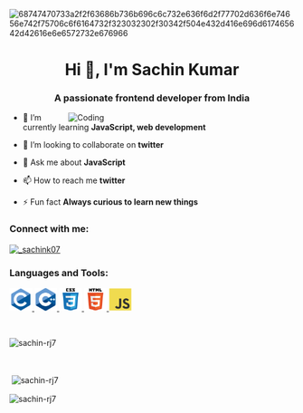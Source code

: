 ![68747470733a2f2f63686b736b696c6c732e636f6d2f77702d636f6e74656e742f75706c6f6164732f323032302f30342f504e432d416e696d617465642d42616e6e6572732e676966](https://user-images.githubusercontent.com/110657130/183123125-89eb4964-f74c-4810-bbc7-0a05c644abc5.gif)
<h1 align="center">Hi 👋, I'm Sachin Kumar</h1>
<h3 align="center">A passionate frontend developer from India</h3>
<img src="https://cdn.dribbble.com/users/1162077/screenshots/3848914/programmer.gif" align="right" alt="Coding" width="400" ) >


- 🌱 I’m currently learning **JavaScript, web development**

- 👯 I’m looking to collaborate on **twitter**

- 💬 Ask me about **JavaScript**

- 📫 How to reach me **twitter**

- ⚡ Fun fact **Always curious to learn new things**

<h3 align="left">Connect with me:</h3>
<p align="left">
<a href="https://twitter.com/_sachink07" target="blank"><img align="center" src="https://raw.githubusercontent.com/rahuldkjain/github-profile-readme-generator/master/src/images/icons/Social/twitter.svg" alt="_sachink07" height="30" width="40" /></a>
</p>

<h3 align="left">Languages and Tools:</h3>
<p align="left"> <a href="https://www.cprogramming.com/" target="_blank" rel="noreferrer"> <img src="https://raw.githubusercontent.com/devicons/devicon/master/icons/c/c-original.svg" alt="c" width="40" height="40"/> </a> <a href="https://www.w3schools.com/cpp/" target="_blank" rel="noreferrer"> <img src="https://raw.githubusercontent.com/devicons/devicon/master/icons/cplusplus/cplusplus-original.svg" alt="cplusplus" width="40" height="40"/> </a> <a href="https://www.w3schools.com/css/" target="_blank" rel="noreferrer"> 
<img src="https://raw.githubusercontent.com/devicons/devicon/master/icons/css3/css3-original-wordmark.svg" alt="css3" width="40" height="40"/> </a> <a href="https://www.w3.org/html/" target="_blank" rel="noreferrer">  <img src="https://raw.githubusercontent.com/devicons/devicon/master/icons/html5/html5-original-wordmark.svg" alt="html5" width="40" height="40"/> </a> <a href="https://developer.mozilla.org/en-US/docs/Web/JavaScript" target="_blank" rel="noreferrer">
<img src="https://raw.githubusercontent.com/devicons/devicon/master/icons/javascript/javascript-original.svg" alt="javascript" width="40" height="40"/> </a> </p>

<br>
<p><img align="left" src="https://github-readme-stats.vercel.app/api/top-langs?username=sachin-rj7&show_icons=true&locale=en&layout=compact" alt="sachin-rj7" /></p>
<br>
<br>
<br>
<p>&nbsp;<img align="center" src="https://github-readme-stats.vercel.app/api?username=sachin-rj7&show_icons=true&locale=en" alt="sachin-rj7" /></p>

<p><img align="center" src="https://github-readme-streak-stats.herokuapp.com/?user=sachin-rj7&" alt="sachin-rj7" /></p>

